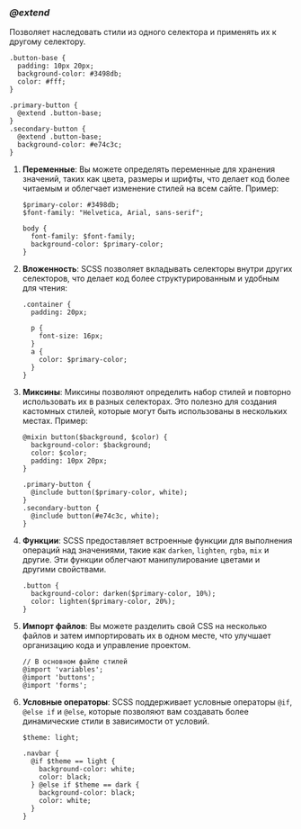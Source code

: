 ### *@extend*

Позволяет наследовать стили из одного селектора и применять их к другому селектору.

```
.button-base {
  padding: 10px 20px;
  background-color: #3498db;
  color: #fff;
}

.primary-button {
  @extend .button-base;
}
.secondary-button {
  @extend .button-base;
  background-color: #e74c3c;
}
```


1. **Переменные**: Вы можете определять переменные для хранения значений, таких как цвета, размеры и шрифты, что делает код более читаемым и облегчает изменение стилей на всем сайте. Пример:

   ```
   $primary-color: #3498db;
   $font-family: "Helvetica, Arial, sans-serif";

   body {
     font-family: $font-family;
     background-color: $primary-color;
   }
   ```

2. **Вложенность**: SCSS позволяет вкладывать селекторы внутри других селекторов, что делает код более структурированным и удобным для чтения:

   ```
   .container {
     padding: 20px;

     p {
       font-size: 16px;
     }
     a {
       color: $primary-color;
     }
   }
   ```

3. **Миксины**: Миксины позволяют определить набор стилей и повторно использовать их в разных селекторах. Это полезно для создания кастомных стилей, которые могут быть использованы в нескольких местах. Пример:

   ```
   @mixin button($background, $color) {
     background-color: $background;
     color: $color;
     padding: 10px 20px;
   }

   .primary-button {
     @include button($primary-color, white);
   }
   .secondary-button {
     @include button(#e74c3c, white);
   }
   ```

4. **Функции**: SCSS предоставляет встроенные функции для выполнения операций над значениями, такие как `darken`, `lighten`, `rgba`, `mix` и другие. Эти функции облегчают манипулирование цветами и другими свойствами.

   ```
   .button {
     background-color: darken($primary-color, 10%);
     color: lighten($primary-color, 20%);
   }
   ```

5. **Импорт файлов**: Вы можете разделить свой CSS на несколько файлов и затем импортировать их в одном месте, что улучшает организацию кода и управление проектом.

   ```
   // В основном файле стилей
   @import 'variables';
   @import 'buttons';
   @import 'forms';
   ```

6. **Условные операторы**: SCSS поддерживает условные операторы `@if`, `@else if` и `@else`, которые позволяют вам создавать более динамические стили в зависимости от условий.

   ```
   $theme: light;

   .navbar {
     @if $theme == light {
       background-color: white;
       color: black;
     } @else if $theme == dark {
       background-color: black;
       color: white;
     }
   }
   ```

